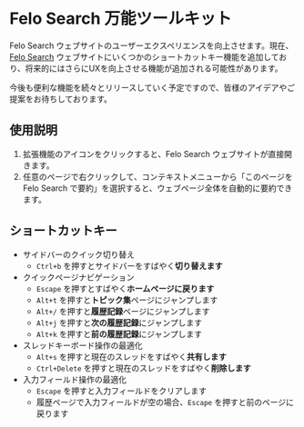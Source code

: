 # Felo Search 万能ツールキット

Felo Search ウェブサイトのユーザーエクスペリエンスを向上させます。現在、[Felo Search](https://felo.ai) ウェブサイトにいくつかのショートカットキー機能を追加しており、将来的にはさらにUXを向上させる機能が追加される可能性があります。

今後も便利な機能を続々とリリースしていく予定ですので、皆様のアイデアやご提案をお待ちしております。

## 使用説明

1. 拡張機能のアイコンをクリックすると、Felo Search ウェブサイトが直接開きます。
2. 任意のページで右クリックして、コンテキストメニューから「このページを Felo Search で要約」を選択すると、ウェブページ全体を自動的に要約できます。

## ショートカットキー

- サイドバーのクイック切り替え
  - `Ctrl+b` を押すとサイドバーをすばやく**切り替えます**
- クイックページナビゲーション
  - `Escape` を押すとすばやく**ホームページに戻ります**
  - `Alt+t` を押すと**トピック集**ページにジャンプします
  - `Alt+/` を押すと**履歴記録**ページにジャンプします
  - `Alt+j` を押すと**次の履歴記録**にジャンプします
  - `Alt+k` を押すと**前の履歴記録**にジャンプします
- スレッドキーボード操作の最適化
  - `Alt+s` を押すと現在のスレッドをすばやく**共有します**
  - `Ctrl+Delete` を押すと現在のスレッドをすばやく**削除します**
- 入力フィールド操作の最適化
  - `Escape` を押すと入力フィールドをクリアします
  - 履歴ページで入力フィールドが空の場合、`Escape` を押すと前のページに戻ります
